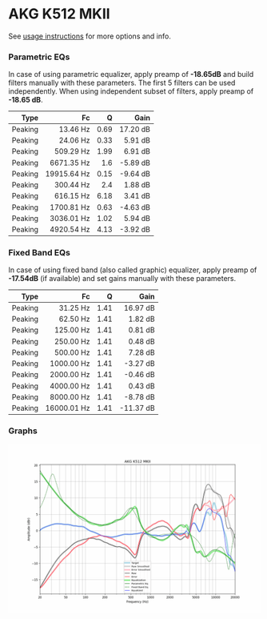 # AKG K512 MKII
See [usage instructions](https://github.com/jaakkopasanen/AutoEq#usage) for more options and info.

### Parametric EQs
In case of using parametric equalizer, apply preamp of **-18.65dB** and build filters manually
with these parameters. The first 5 filters can be used independently.
When using independent subset of filters, apply preamp of **-18.65 dB**.

| Type    | Fc          |    Q | Gain     |
|--------:|------------:|-----:|---------:|
| Peaking | 13.46 Hz    | 0.69 | 17.20 dB |
| Peaking | 24.06 Hz    | 0.33 | 5.91 dB  |
| Peaking | 509.29 Hz   | 1.99 | 6.91 dB  |
| Peaking | 6671.35 Hz  | 1.6  | -5.89 dB |
| Peaking | 19915.64 Hz | 0.15 | -9.64 dB |
| Peaking | 300.44 Hz   | 2.4  | 1.88 dB  |
| Peaking | 616.15 Hz   | 6.18 | 3.41 dB  |
| Peaking | 1700.81 Hz  | 0.63 | -4.63 dB |
| Peaking | 3036.01 Hz  | 1.02 | 5.94 dB  |
| Peaking | 4920.54 Hz  | 4.13 | -3.92 dB |

### Fixed Band EQs
In case of using fixed band (also called graphic) equalizer, apply preamp of **-17.54dB**
(if available) and set gains manually with these parameters.

| Type    | Fc          |    Q | Gain      |
|--------:|------------:|-----:|----------:|
| Peaking | 31.25 Hz    | 1.41 | 16.97 dB  |
| Peaking | 62.50 Hz    | 1.41 | 1.82 dB   |
| Peaking | 125.00 Hz   | 1.41 | 0.81 dB   |
| Peaking | 250.00 Hz   | 1.41 | 0.48 dB   |
| Peaking | 500.00 Hz   | 1.41 | 7.28 dB   |
| Peaking | 1000.00 Hz  | 1.41 | -3.27 dB  |
| Peaking | 2000.00 Hz  | 1.41 | -0.46 dB  |
| Peaking | 4000.00 Hz  | 1.41 | 0.43 dB   |
| Peaking | 8000.00 Hz  | 1.41 | -8.78 dB  |
| Peaking | 16000.01 Hz | 1.41 | -11.37 dB |

### Graphs
![](./AKG%20K512%20MKII.png)